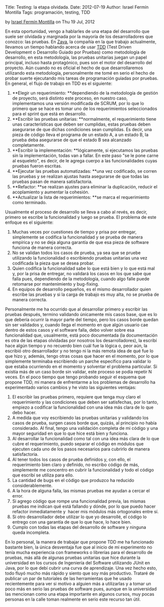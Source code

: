 Title: Testing: la etapa olvidada.
Date: 2012-07-19
Author: Israel Fermín Montilla
Tags: programación, testing, TDD

by [Israel Fermín Montilla](author/israel-fermin-montilla.html) on Thu
19 Jul, 2012


En esta oportunidad, vengo a hablarles de una etapa del desarrollo que
suele ser olvidada y marginada por la mayoría de los desarrolladores que
conozco: las pruebas. En [Zava](http://zava.com.ve),
la compañía en la que trabajo actualmente, llevamos un
tiempo hablando acerca de
usar [TDD](http://es.wikipedia.org/wiki/Desarrollo_guiado_por_pruebas)
(Test Driven Development o Desarrollo Guiado por Pruebas)
como metodología de desarrollo, en esta metodología, las pruebas
unitarias juegan un papel principal, incluso hasta protagónico, pues son
el motor del desarrollo del proyecto. Aún cuando no es oficial el hecho
de que desarrollaremos utilizando esta metodología, personalmente me
tomé en serio el hecho de probar suerte ejecutando mis tareas de
programación guiadas por pruebas. En general, el flujo de trabajo en TDD
es el siguiente:

1.  **Elegir un requerimiento: **dependiendo de la metodología de
    gestión de proyecto, será distinto este proceso, en nuestro caso,
    implementamos una versión modificada de SCRUM, por lo que lo primero
    que se hace es tomar uno de los requerimientos seleccionados para el
    sprint que está en desarrollo.
2.  **Escribir las pruebas unitarias: **normalmente, el requerimiento
    tiene unas características que deben ser cumplidas, estas pruebas
    deben asegurarse de que dichas condiciones sean cumplidas. Es decir,
    una pieza de código lleva el programa de un estado A, a un estado B,
    la prueba deba asegurarse de que el estado B sea
    alcanzado completamente.
3.  **Escribir la implementación: **lógicamente, si ejecutamos las
    pruebas sin la implementación, todas van a fallar. En este paso "se
    le pone carne al esqueleto", es decir, de le agrega cuerpo a las
    funcionalidades cuyas pruebas fueron escritas.
4.  **Ejecutar las pruebas automatizadas: **una vez codificado, se
    corren las pruebas y se realizan ajustas hasta asegurarse de que
    todas las pruebas pasan de manera satisfactoria.
5.  **Refactor: **se realizan ajustes para eliminar la duplicación,
    reducir el acoplamiento y aumentar la cohesión.
6.  **Actualizar la lista de requerimientos: **se marca el requerimiento
    como terminado.

Usualmente el proceso de desarrollo se lleva a cabo al revés, es decir,
primero se escribe la funcionalidad y luego se prueba. El problema de
este enfoque es el siguiente:

1.  Muchas veces por cuestiones de tiempo y prisa por entregar,
    simplemente se codifica la funcionalidad y se prueba de manera
    empírica y no se deja alguna garantía de que esa pieza de software
    funciona de manera correcta.
2.  No se validan todos los casos de prueba, ya sea que se pruebe
    utilizando la funcionalidad o escribiendo pruebas unitarias una vez
    codificada la pieza que se desea probar.
3.  Quien codifica la funcionalidad sabe lo que está bien y lo que está
    mal y, por la prisa de entregar, no validará los casos en los que
    sabe que falla pues, dependiendo de la metodología, cuando algo
    falle puede retomarse por mantenimiento y bug-fixing.
4.  En equipos de desarrollo pequeños, es el mismo desarrollador quien
    escribe las pruebas y si la carga de trabajo es muy alta, no se
    prueba de manera correcta.

Personalmente me ha ocurrido que al desarrollar primero y escribir las
pruebas después, termino validando únicamente mis casos base, que es lo
que debería ocurrir la mayor parte del tiempo, pero los casos borde
quedan sin ser validados y, cuando llega el momento en que algún usuario
cae dentro de estos casos y el software falla, debo volver sobre esa
funcionalidad que, usualmente, está poco documentada (la documentación
es otra de las etapas olvidadas por nosotros los desarrolladores), la
escribí hace algún tiempo y no recuerdo bien cuál fue la lógica o, peor
aún, la escribió otro desarrollador y no tengo ni la más remota idea de
qué fue lo que hizo y, además, tengo otras cosas que hacer en el
momento, por lo que simplemente terminaba escribiendo un parche
específico para validar lo que estaba ocurriendo en el momento y
solventar el problema particular. Si existía más de un caso borde sin
validar, este proceso se podía repetir N veces. En el poco tiempo que
tengo probando seguir el esquema que propone TDD, mi manera de
enfrentarme a los problemas de desarrollo ha experimentado varios
cambios y he visto las siguientes ventajas:

1.  El escribir las pruebas primero, requiere que tenga muy claro el
    requerimiento y las condiciones que deben ser satisfechas, por lo
    tanto, empiezo a codificar la funcionalidad con una idea más clara
    de lo que debo hacer.
2.  A medida que voy escribiendo las pruebas unitarias y validando los
    casos de prueba, surgen casos borde que, quizás, al principio no
    había considerado. Al final, tengo una validación completa de mi
    código y una mayor seguridad en que lo que hice está bien
    y funciona.
3.  Al desarrollar la funcionalidad como tal con una idea más clara de
    lo que cubre el requerimiento, puedo separar el código en módulos
    que ejecuten cada uno de los pasos necesarios para cubrirlo de
    manera satisfactoria.
4.  Al tener todos los casos de prueba definidos y, con ello, el
    requerimiento bien claro y definido, no escribo código de más,
    simplemente me concentro en cubrir la funcionalidad y todo el código
    que escribí se utiliza para ello.
5.  La cantidad de bugs en el código que produzco ha
    reducido considerablemente.
6.  A la hora de alguna falla, las mismas pruebas me ayudan a cercar
    el error.
7.  Si agrego código que rompe una funcionalidad previa, las mismas
    pruebas me indican qué está fallando y dónde, por lo que puedo hacer
    refactor inmediatamente y  hacer mis módulos más ortogonales
    entre sí.
8.  Si otro desarrollador debe utilizar lo que yo desarrollé, el código
    lo entrego con una garantía de que lo que hace, lo hace bien.
9.  Cumplo con todas las etapas del desarrollo de software y ninguna
    queda incompleta.

En lo personal, la manera de trabajar que propone TDD me ha funcionado
bastante bien, la única desventaja fue que al inicio de mi experimento
no tenía mucha experiencia con frameworks o librerías para el desarrollo
de pruebas, más allá de algunas pruebas unitarias que hice durante la
universidad en los cursos de Ingeniería del Software utilizando JUnit en
Java, por lo que debí cubrir una curva de aprendizaje. Una vez hecho
esto, todo fluyó mucho más rápido y siento que soy más productivo.
Trataré de publicar un par de tutoriales de las herramientas que he
usado recientemente para ver si motivo a alguien más a utilizarlas y a
tomar un poco más en serio las pruebas de software pues, aunque en la
universidad las mencionan como una etapa importante en algunos cursos,
muy pocas personas en la calle toman realmente en serio este recurso tan
útil.
